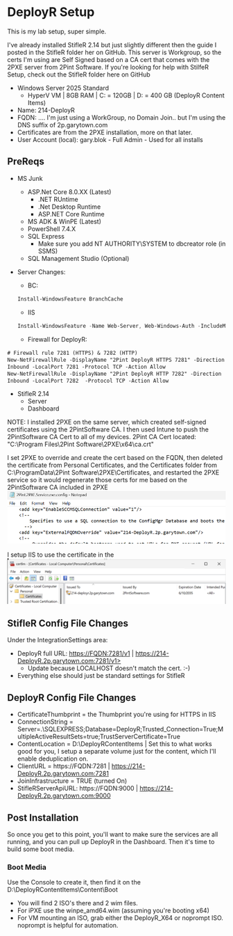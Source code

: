 # DeployR Setup

This is my lab setup, super simple.

I've already installed StifleR 2.14 but just slightly different then the guide I posted in the StifleR folder her on GitHub.  This server is Workgroup, so the certs I'm using are Self Signed based on a CA cert that comes with the 2PXE server from 2Pint Software.  If you're looking for help with StilfeR Setup, check out the StifleR folder here on GitHub

- Windows Server 2025 Standard
  - HyperV VM | 8GB RAM | C: = 120GB | D: = 400 GB (DeployR Content Items)
- Name: 214-DeployR
- FQDN: ....  I'm just using a WorkGroup, no Domain Join.. but I'm using the DNS suffix of 2p.garytown.com
- Certificates are from the 2PXE installation, more on that later.
- User Account (local): gary.blok - Full Admin - Used for all installs

## PreReqs

- MS Junk
  - ASP.Net Core 8.0.XX (Latest)
    - .NET RUntime
    - .Net Desktop Runtime
    - ASP.NET Core Runtime
  - MS ADK & WinPE (Latest)
  - PowerShell 7.4.X
  - SQL Express
    - Make sure you add NT AUTHORITY\SYSTEM to dbcreator role (in SSMS)
  - SQL Management Studio (Optional)
- Server Changes:
  - BC:

  ```PowerShell
  Install-WindowsFeature BranchCache
  ```

  - IIS

  ```PowerShell
  Install-WindowsFeature -Name Web-Server, Web-Windows-Auth -IncludeManagementTools
  ```
  
  - Firewall for DeployR:

```PoweShell
# Firewall rule 7281 (HTTPS) & 7282 (HTTP)
New-NetFirewallRule -DisplayName "2Pint DeployR HTTPS 7281" -Direction Inbound -LocalPort 7281 -Protocol TCP -Action Allow
New-NetFirewallRule -DisplayName "2Pint DeployR HTTP 7282" -Direction Inbound -LocalPort 7282  -Protocol TCP -Action Allow
```

- StifleR 2.14
  - Server
  - Dashboard

NOTE:  I installed 2PXE on the same server, which created self-signed certificates using the 2PintSoftware CA.  I then used Intune to push the 2PintSoftware CA Cert to all of my devices.
2Pint CA Cert located: "C:\Program Files\2Pint Software\2PXE\x64\ca.crt"

I set 2PXE to override and create the cert based on the FQDN, then deleted the certificate from Personal Certificates, and the Certificates folder from C:\ProgramData\2Pint Software\2PXE\Certificates, and restarted the 2PXE service so it would regenerate those certs for me based on the 2PintSoftware CA included in 2PXE
![Image01](media/DRCert01-iPXEOverride.png)

 I setup IIS to use the certificate in the
![Image01](media/DRCert01.png)

## StifleR Config File Changes

Under the IntegrationSettings area:

- DeployR full URL: <https://FQDN:7281/v1> | https://214-DeployR.2p.garytown.com:7281/v1>
  - Update because LOCALHOST doesn't match the cert. :-)
- Everything else should just be standard settings for StifleR

## DeployR Config File Changes

- CertificateThumbprint = the Thumbprint you're using for HTTPS in IIS
- ConnectionString = Server=.\SQLEXPRESS;Database=DeployR;Trusted_Connection=True;MultipleActiveResultSets=true;TrustServerCertificate=True
- ContentLocation = D:\DeployRContentItems | Set this to what works good for you, I setup a separate volume just for the content, which I'll enable deduplication on.
- ClientURL = https://FQDN:7281 | https://214-DeployR.2p.garytown.com:7281
- JoinInfrastructure = TRUE (turned On)
- StifleRServerApiURL: https://FQDN:9000 | https://214-DeployR.2p.garytown.com:9000 

## Post Installation

So once you get to this point, you'll want to make sure the services are all running, and you can pull up DeployR in the Dashboard.  Then it's time to build some boot media.


### Boot Media

Use the Console to create it, then find it on the D:\DeployRContentItems\Content\Boot
- You will find 2 ISO's there and 2 wim files.
- For iPXE use the winpe_amd64.wim (assuming you're booting x64)
- For VM mounting an ISO, grab either the DeployR_X64 or noprompt ISO.  noprompt is helpful for automation.
